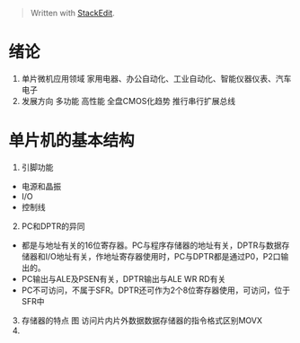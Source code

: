> Written with [StackEdit](https://stackedit.io/).
# 绪论
1. 单片微机应用领域
家用电器、办公自动化、工业自动化、智能仪器仪表、汽车电子
2. 发展方向
多功能 高性能 全盘CMOS化趋势 推行串行扩展总线
# 单片机的基本结构
1. 引脚功能
- 电源和晶振
- I/O
- 控制线
2. PC和DPTR的异同
- 都是与地址有关的16位寄存器。PC与程序存储器的地址有关，DPTR与数据存储器和I/O地址有关，作地址寄存器使用时，PC与DPTR都是通过P0，P2口输出的。
- PC输出与ALE及PSEN有关，DPTR输出与ALE WR RD有关
- PC不可访问，不属于SFR。DPTR还可作为2个8位寄存器使用，可访问，位于SFR中
3. 存储器的特点 图
访问片内片外数据数据存储器的指令格式区别MOVX
4. 
<!--stackedit_data:
eyJoaXN0b3J5IjpbLTQ3NTUxMzY0NywxNDA5MzY5MTMwLC00OT
c4MjE5MzAsNjE2MTIxODI1LDE4NDQyOTM4OTgsLTYxODMzNjEy
LC03ODg4MTkyNjgsMjAzNjg4OTk4MCwtMTMzNjcwMDM4MywxNj
U1NTc4ODE4LDE4Mjk2ODYwNDcsLTU0NDQxNTgxNywxODA4ODU5
NDI0LDczMDk5ODExNl19
-->